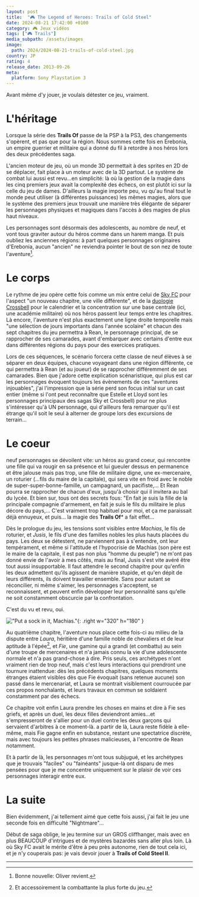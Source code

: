 ```yaml
---
layout: post
title:  "🎮 The Legend of Heroes: Trails of Cold Steel"
date: 2024-08-21 17:42:00 +0100
category: 🎮 Jeux vidéos
tags: ["🎮 Trails"]
media_subpath: /assets/images
image:
  path: 2024/2024-08-21-trails-of-cold-steel.jpg
country: JP
rating: 4
release_date: 2013-09-26
meta:
  platform: Sony Playstation 3
---
```


Avant même d'y jouer, je voulais détester ce jeu, vraiment.

# L'héritage

Lorsque la série des **Trails Of** passe de la PSP à la PS3, des changements s'opèrent, et pas que pour la région. Nous sommes cette fois en Erebonia, un empire guerrier et militaire qui a donné du fil à retordre à nos héros lors des deux précédentes saga.

L'ancien moteur de jeu, où un monde 3D permettait à des sprites en 2D de se déplacer, fait place à un moteur avec de la 3D partout. Le système de combat lui aussi est revu...en simplicité: là où la gestion de la magie dans les cinq premiers jeux avait la complexité des échecs, on est plutôt ici sur la celle du jeu de dames. D'ailleurs la magie importe peu, vu qu'au final tout le monde peut utiliser (à différentes puissances) les mêmes magies, alors que le système des premiers jeux trouvait une manière très élégante de séparer les personnages physiques et magiques dans l'accès à des magies de plus haut niveaux.

Les personnages sont désormais des adolescents, au nombre de neuf, et vont tous graviter autour du héros comme dans un harem manga. Et puis oubliez les anciennes régions: à part quelques personnages originaires d'Erebonia, aucun "ancien" ne reviendra pointer le bout de son nez de toute l'aventure[^1].

# Le corps

Le rythme de jeu opère cette fois comme un mix entre celui de [Sky FC](/posts/trails-sky-fc-evo/) pour l'aspect "un nouveau chapitre, une ville différente", et de la [duologie](/posts/trails-zero/) [Crossbell](/posts/trails-azure) pour le calendrier et la concentration sur une base centrale (ici, une académie militaire) où nos héros passent leur temps entre les chapitres. Là encore, l'aventure n'est plus exactement une ligne droite temporelle mais "une sélection de jours importants dans l'année scolaire" et chacun des sept chapitres du jeu permettra à Rean, le personnage principal, de se rapprocher de ses camarades, avant d'embarquer avec certains d'entre eux dans différentes régions du pays pour des exercices pratiques.

Lors de ces séquences, le scénario forcera cette classe de neuf élèves à se séparer en deux équipes, chacune voyageant dans une région différente, ce qui permettra à Rean (et au joueur) de se rapprocher différemment de ses camarades. Bien que j'adore cette explication scénaristique, qui plus est car les personnages évoquent toujours les évènements de ces "aventures injouables", j'ai l'impression que la série perd son focus initial sur un cast entier (même si l'ont peut reconnaître que Estelle et Lloyd sont les personnages principaux des sagas Sky et Crossbell) pour ne plus s'intéresser qu'à UN personnage, qui d'ailleurs fera remarquer qu'il est étrange qu'il soit le seul à alterner de groupe lors des excursions de terrain...

# Le coeur

neuf personnages se dévoilent vite: un héros au grand coeur, qui rencontre une fille qui va rougir en sa présence et lui gueuler dessus en permanence et être jalouse mais pas trop, une fille de militaire digne, une ex-mercenaire, un roturier (...fils du maire de la capitale), qui sera vite en froid avec le noble de super-super-bonne-famille, un campagnard, un pacifiste,... Et Rean pourra se rapprocher de chacun d'eux, jusqu'à choisir qui il invitera au bal du lycée. Et bien sur, tous ont des secrets fous: "En fait je suis la fille de la principale compagnie d'armement, en fait je suis le fils du militaire le plus décore du pays,... C'est vraiment trop habituel pour moi, et ça me paraissait déjà ennuyeux, et puis... la magie des **Trails Of*** a fait effet...

Dès le prologue du jeu, les tensions sont visibles entre *Machias*, le fils de roturier, et *Jusis*, le fils d'une des familles nobles les plus hauts placées du pays. Les deux se détestent, ne parviennent pas à s'entendre, ont leur tempérament, et même si l'attitude et l'hypocrisie de Machias (son père est le maire de la capitale, il est pas non plus "homme du peuple") ne m'ont pas donné envie de l'avoir à mes côtés, mais au final, Jusis s'est vite avéré être tout aussi insupportable. Il faut attendre le second chapitre pour qu'enfin les deux admettent qu'ils agissent de manière stupide, et qu'en dépit de leurs différents, ils doivent travailler ensemble. Sans pour autant se réconcilier, ni même s'aimer, les personnages s'acceptent, se reconnaissent, et peuvent enfin développer leur personnalité sans qu'elle ne soit constamment obscurcie par la confrontation.

C'est du vu et revu, oui.

!["Put a sock in it, Machias."](2024/2024-08-21-THE_LEGEND_OF_HEROES_TRAILS_OF_COLD_STEEL_12.jpeg){: .right w="320" h="180" }

Au quatrième chapitre, l'aventure nous place cette fois-ci au milieu de la dispute entre *Laura*, héritière d'une famille noble de chevaliers et de leur aptitude à l'épée[^2], et *Fie*, une gamine qui a grandi (et combattu) au sein d'une troupe de mercenaires et n'a jamais connu la vie d'une adolescente normale et n'a pas grand-chose à dire. Pris seuls, ces archétypes n'ont vraiment rien de trop neuf, mais c'est leurs interactions qui prendront une tournure inattendue: dès les précédents chapitres, quelques moments étranges étaient visibles dès que Fie évoquait (sans retenue aucune) son passé dans le mercenariat, et Laura se montrait visiblement courroucée par ces propos nonchalants, et leurs travaux en commun se soldaient constamment par des échecs.

Ce chapitre voit enfin Laura prendre les choses en mains et dire à Fie ses griefs, et après un duel, les deux filles deviendront amies...et s'empresseront de s'allier pour un duel contre les deux garçons qui servaient d'arbitres à ce moment-là. a partir de là, Laura reste fidèle à elle-même, mais Fie gagne enfin en substance, restant une spectatrice discrète, mais avec toujours les petites phrases malicieuses, à l'encontre de Rean notamment.

Et à partir de là, les personnages m'ont tous subjugué, et les archétypes que je trouvais "faciles" ou "fainéants" jusque-là ont disparu de mes pensées pour que je me concentre uniquement sur le plaisir de voir ces personnages interagir entre eux.

# La suite

Bien évidemment, j'ai tellement aimé que cette fois aussi, j'ai fait le jeu une seconde fois en difficulté "Nightmare"...

Début de saga oblige, le jeu termine sur un GROS cliffhanger, mais avec en plus BEAUCOUP d'intrigues et de mystères bazardés sans aller plus loin. Là où Sky FC avait le mérite d'être à peu près autonome, rien de tout cela ici, et je n'y couperais pas: je vais devoir jouer à **Trails of Cold Steel II**.

* * *
[^1]: Bonne nouvelle: Oliver revient.
[^2]: Et accessoirement la combattante la plus forte du jeu.
